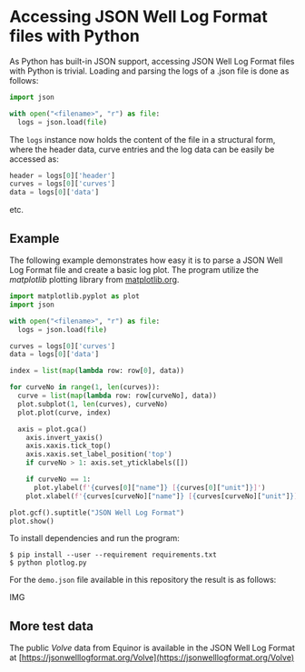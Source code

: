 # Accessing JSON Well Log Format files with Python

As Python has built-in JSON support, accessing JSON Well Log Format files with
Python is trivial. Loading and parsing the logs of a .json file is done as follows:

```python
import json

with open("<filename>", "r") as file:
  logs = json.load(file)
```

The ```logs``` instance now holds the content of the file in a structural form,
where the header data, curve entries and the log data can be easily be accessed as:

```python
header = logs[0]['header']
curves = logs[0]['curves']
data = logs[0]['data']
```

etc.


## Example

The following example demonstrates how easy it is to parse a JSON Well Log Format
file and create a basic log plot. The program utilize the
_matplotlib_ plotting library from [matplotlib.org](https://matplotlib.org).


```python
import matplotlib.pyplot as plot
import json

with open("<filename>", "r") as file:
  logs = json.load(file)

curves = logs[0]['curves']
data = logs[0]['data']

index = list(map(lambda row: row[0], data))

for curveNo in range(1, len(curves)):
  curve = list(map(lambda row: row[curveNo], data))
  plot.subplot(1, len(curves), curveNo)
  plot.plot(curve, index)

  axis = plot.gca()
    axis.invert_yaxis()
    axis.xaxis.tick_top()
    axis.xaxis.set_label_position('top')
    if curveNo > 1: axis.set_yticklabels([])

    if curveNo == 1:
      plot.ylabel(f'{curves[0]["name"]} [{curves[0]["unit"]}]')
    plot.xlabel(f'{curves[curveNo]["name"]} [{curves[curveNo]["unit"]}]')

plot.gcf().suptitle("JSON Well Log Format")
plot.show()
```


To install dependencies and run the program:

```
$ pip install --user --requirement requirements.txt
$ python plotlog.py
```


For the ```demo.json``` file available in this repository the result is as follows:


IMG



## More test data

The public _Volve_ data from Equinor is available in the JSON Well Log Format
at [https://jsonwelllogformat.org/Volve](https://jsonwelllogformat.org/Volve)

